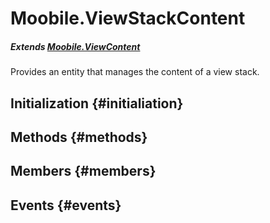 Moobile.ViewStackContent
================================================================================

##### Extends [Moobile.ViewContent](View/ViewContent.md)

Provides an entity that manages the content of a view stack.

Initialization {#initialiation}
--------------------------------------------------------------------------------

Methods {#methods}
--------------------------------------------------------------------------------


Members {#members}
--------------------------------------------------------------------------------


Events {#events}
--------------------------------------------------------------------------------